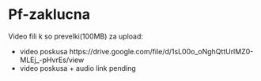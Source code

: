 # Pf-zaklucna

Video fili k so prevelki(100MB) za upload:
<br />
 <ul>
 <li>video poskusa https://drive.google.com/file/d/1sL00o_oNghQttUrlMZ0-MLEj_-pHvrEs/view  </li>
 <li>video poskusa + audio  link pending  </li>
 
 
 </ul>

